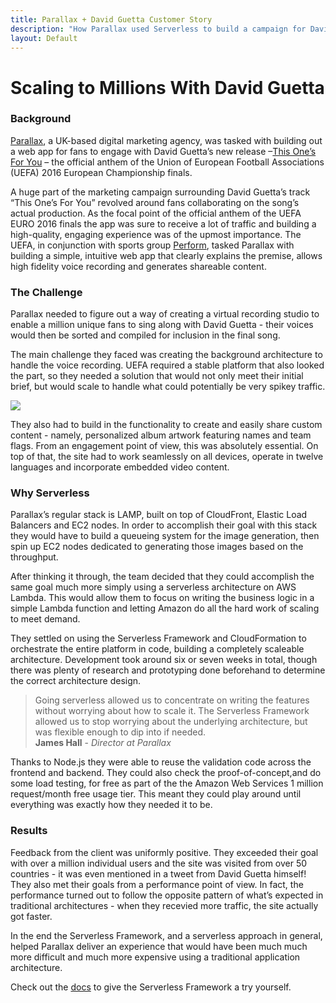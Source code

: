 ```yaml
---
title: Parallax + David Guetta Customer Story
description: "How Parallax used Serverless to build a campaign for David Guetta"
layout: Default
---
```


# Scaling to Millions With David Guetta


### Background

<a href="https://parall.ax/" target="_blank">Parallax</a>, a UK-based digital marketing agency, was tasked with building out a web app for fans to engage with David Guetta’s new release –<a href="https://thisonesforyou.com/" target="_blank">This One’s For You</a> – the official anthem of the Union of European Football Associations (UEFA) 2016 European Championship finals.

A huge part of the marketing campaign surrounding David Guetta’s track “This One’s For You” revolved around fans collaborating on the song’s actual production. As the focal point of the official anthem of the UEFA EURO 2016 finals the app was sure to receive a lot of traffic and building a high-quality, engaging experience was of the upmost importance. The UEFA, in conjunction with sports group <a href="http://www.performgroup.com/" target="_blank">Perform</a>, tasked Parallax with building a simple, intuitive web app that clearly explains the premise, allows high fidelity voice recording and generates shareable content.

### The Challenge

Parallax needed to figure out a way of creating a virtual recording studio to enable a million unique fans to sing along with David Guetta - their voices would then be sorted and compiled for inclusion in the final song.

The main challenge they faced was creating the background architecture to handle the voice recording. UEFA required a stable platform that also looked the part, so they needed a solution that would not only meet their initial brief, but would scale to handle what could potentially be very spikey traffic.

<img src="https://s3-us-west-2.amazonaws.com/assets.site.serverless.com/blog/legacy/2016/09/Social-4.jpg">

They also had to build in the functionality to create and easily share custom content - namely, personalized album artwork featuring names and team flags. From an engagement point of view, this was absolutely essential. On top of that, the site had to work seamlessly on all devices, operate in twelve languages and incorporate embedded video content.

### Why Serverless

Parallax’s regular stack is LAMP, built on top of CloudFront, Elastic Load Balancers and EC2 nodes. In order to accomplish their goal with this stack they would have to build a queueing system for the image generation, then spin up EC2 nodes dedicated to generating those images based on the throughput.

After thinking it through, the team decided that they could accomplish the same goal much more simply using a serverless architecture on AWS Lambda. This would allow them to focus on writing the business logic in a simple Lambda function and letting Amazon do all the hard work of scaling to meet demand.

They settled on using the Serverless Framework and CloudFormation to orchestrate the entire platform in code, building a completely scaleable architecture. Development took around six or seven weeks in total, though there was plenty of research and prototyping done beforehand to determine the correct architecture design.

<blockquote>Going serverless allowed us to concentrate on writing the features without worrying about how to scale it. The Serverless Framework allowed us to stop worrying about the underlying architecture, but was flexible enough to dip into if needed. <br/><b>James Hall</b> - <i>Director at Parallax</i></blockquote>

Thanks to Node.js they were able to reuse the validation code across the frontend and backend. They could also check the proof-of-concept,and do some load testing, for free as part of the the Amazon Web Services 1 million request/month free usage tier. This meant they could play around until everything was exactly how they needed it to be.

### Results

Feedback from the client was uniformly positive. They exceeded their goal with over a million individual users and the site was visited from over 50 countries - it was even mentioned in a tweet from David Guetta himself! They also met their goals from a performance point of view. In fact, the performance turned out to follow the opposite pattern of what’s expected in traditional architectures - when they recevied more traffic, the site actually got faster.

In the end the Serverless Framework, and a serverless approach in general, helped Parallax deliver an experience that would have been much much more difficult and much more expensive using a traditional application architecture.

Check out the <a href="https://serverless.com/framework/docs/" target="_black">docs</a> to give the Serverless Framework a try yourself.
